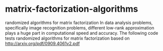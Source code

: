 # matrix-factorization-algorithms
randomized algorithms for matrix factorization
In data analysis problems, specifically image recognition problems, different low-rank approximation plays a huge part in computational speed and accuracy.
The following code tests randomized algorithms for matrix factorization based on http://arxiv.org/pdf/0909.4061v2.pdf
